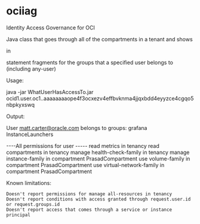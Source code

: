 # ociiag
Identity Access Governance for OCI

Java class that goes through all of the compartments in a tenant and shows

<meta-verb> <resource> in <compartment>

statement fragments for the groups that a specified user belongs to (including any-user)

Usage:

java -jar WhatUserHasAccessTo.jar ocid1.user.oc1..aaaaaaaaope4f3ocxezv4effbvknma4jjqxbdd4eyyzce4cgqo5nbpkyxswq

Output:

  User matt.carter@oracle.com belongs to groups:
    grafana
    InstanceLaunchers

----All permissions for user -----
read metrics in tenancy
read compartments in tenancy
manage health-check-family in tenancy
manage instance-family in compartment PrasadCompartment
use volume-family in compartment PrasadCompartment
use virtual-network-family in compartment PrasadCompartment

Known limitations:

    Doesn't report permissions for manage all-resources in tenancy
    Doesn't report conditions with access granted through request.user.id or request.groups.id
    Doesn't report access that comes through a service or instance principal
